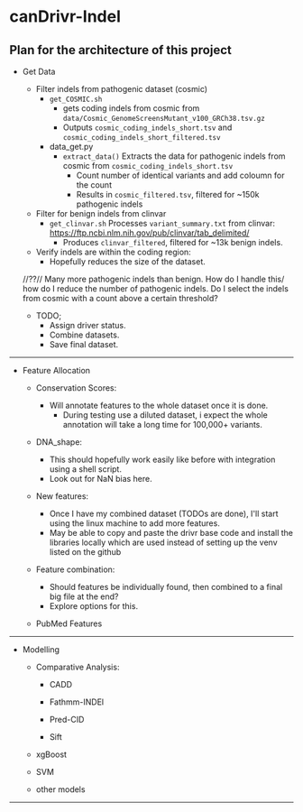 # canDrivr-Indel

Plan for the architecture of this project
---------------------------------------------------------------------------------------

- Get Data 

    - Filter indels from pathogenic dataset (cosmic)
        - `get_COSMIC.sh`
            - gets coding indels from cosmic from `data/Cosmic_GenomeScreensMutant_v100_GRCh38.tsv.gz`
            - Outputs `cosmic_coding_indels_short.tsv` and `cosmic_coding_indels_short_filtered.tsv`
        - data_get.py 
            - `extract_data()` Extracts the data for pathogenic indels from cosmic from `cosmic_coding_indels_short.tsv`
                - Count number of identical variants and add coloumn for the count
                - Results in `cosmic_filtered.tsv`, filtered for ~150k pathogenic indels
    - Filter for benign indels from clinvar
        - `get_clinvar.sh` Processes `variant_summary.txt` from clinvar: https://ftp.ncbi.nlm.nih.gov/pub/clinvar/tab_delimited/
            - Produces `clinvar_filtered`, filtered for ~13k benign indels.
    - Verify indels are within the coding region:
        - Hopefully reduces the size of the dataset.
    
    //??// Many more pathogenic indels than benign. How do I handle this/ how do I reduce the number of pathogenic indels. Do I select the indels from cosmic with a count above a certain threshold? 

    - TODO;
        - Assign driver status.
        - Combine datasets.
        - Save final dataset.

---------------------------------------------------------------------------------------

- Feature Allocation
    
    - Conservation Scores:
        - Will annotate features to the whole dataset once it is done.
            - During testing use a diluted dataset, i expect the whole annotation will take a long time for 100,000+ variants.
    - DNA_shape:
        - This should hopefully work easily like before with integration using a shell script.
        - Look out for NaN bias here.
    - New features:
        - Once I have my combined dataset (TODOs are done), I'll start using the linux machine to add more features. 
        - May be able to copy and paste the drivr base code and install the libraries locally which are used instead of setting up the venv listed on the github
    - Feature combination:
        - Should features be individually found, then combined to a final big file at the end?
        - Explore options for this.
    
    - PubMed Features

---------------------------------------------------------------------------------------

- Modelling 

    - Comparative Analysis:

        - CADD

        - Fathmm-INDEl

        - Pred-CID

        - Sift
    
    - xgBoost

    - SVM

    - other models


---------------------------------------------------------------------------------------


